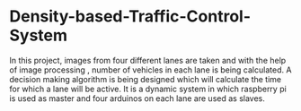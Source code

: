 # Density-based-Traffic-Control-System

In this project, images from four different lanes are taken and with the help of image processing , number of vehicles in each lane is being calculated.
A decision making algorithm is being designed which will calculate the time for which a lane will be active.
It is a dynamic system in which raspberry pi is used as master and four arduinos on each lane are used as slaves.
